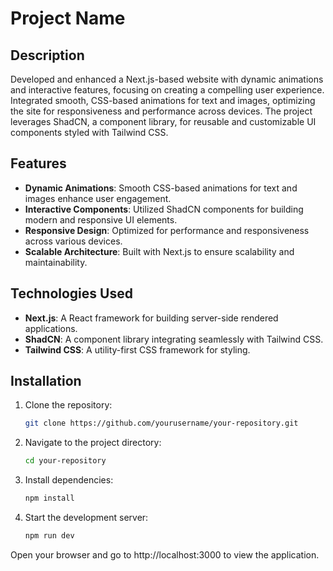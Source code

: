 # Project Name

## Description

Developed and enhanced a Next.js-based website with dynamic animations and interactive features, focusing on creating a compelling user experience. Integrated smooth, CSS-based animations for text and images, optimizing the site for responsiveness and performance across devices. The project leverages ShadCN, a component library, for reusable and customizable UI components styled with Tailwind CSS.

## Features

- **Dynamic Animations**: Smooth CSS-based animations for text and images enhance user engagement.
- **Interactive Components**: Utilized ShadCN components for building modern and responsive UI elements.
- **Responsive Design**: Optimized for performance and responsiveness across various devices.
- **Scalable Architecture**: Built with Next.js to ensure scalability and maintainability.

## Technologies Used

- **Next.js**: A React framework for building server-side rendered applications.
- **ShadCN**: A component library integrating seamlessly with Tailwind CSS.
- **Tailwind CSS**: A utility-first CSS framework for styling.

## Installation

1. Clone the repository:

   ```bash
   git clone https://github.com/yourusername/your-repository.git
   ```

2. Navigate to the project directory:

   ```bash
   cd your-repository
   ```

3. Install dependencies:

   ```bash
   npm install
   ```

4. Start the development server:

   ```bash
   npm run dev
   ```

Open your browser and go to http://localhost:3000 to view the application.

